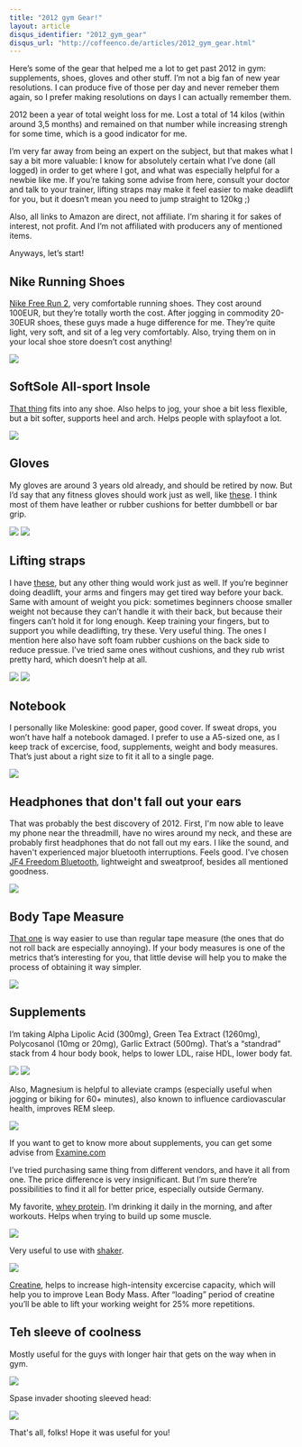 ```yaml
---
title: "2012 gym Gear!"
layout: article
disqus_identifier: "2012_gym_gear"
disqus_url: "http://coffeenco.de/articles/2012_gym_gear.html"
---
```


Here’s some of the gear that helped me a lot to get past 2012 in gym: supplements, shoes, gloves and other stuff. I’m not a big fan of new year resolutions. I can produce five of those per day and never remeber them again, so I prefer making resolutions on days I can actually remember them.

2012 been a year of total weight loss for me. Lost a total of 14 kilos (within around 3,5 months) and remained on that number while increasing strengh for some time, which is a good indicator for me.

I’m very far away from being an expert on the subject, but that makes what I say a bit more valuable: I know for absolutely certain what I’ve done (all logged) in order to get where I got, and what was especially helpful for a newbie like me. If you’re taking some advise from here, consult your doctor and talk to your trainer, lifting straps may make it feel easier to make deadlift for you, but it doesn’t mean you need to jump straight to 120kg ;)

Also, all links to Amazon are direct, not affiliate. I’m sharing it for sakes of interest, not profit. And I’m not affiliated with producers any of mentioned items.

Anyways, let’s start!

## Nike Running Shoes

[Nike Free Run 2](http://store.nike.com/de/de_de/product/free-run-2-id-running-shoe/?piid=29962&pbid=1017067792#?pbid=1017067792), very comfortable running shoes. They cost around 100EUR, but they’re totally worth the cost. After jogging in commodity 20-30EUR shoes, these guys made a huge difference for me. They’re quite light, very soft, and sit of a leg very comfortably. Also, trying them on in your local shoe store doesn’t cost anything!

<img src="/assets/images/2012_gym_gear/01.jpg" />

## SoftSole All-sport Insole

[That thing](http://www.sofsole.com/mens/allsport) fits into any shoe. Also helps to jog, your shoe a bit less flexible, but a bit softer, supports heel and arch. Helps people with splayfoot a lot.

<img src="/assets/images/2012_gym_gear/02.jpg" />

## Gloves

My gloves are around 3 years old already, and should be retired by now. But I’d say that any fitness gloves should work just as well, like [these](http://www.amazon.de/Premium-Trainings--Fitness-schwarz-orange/dp/B003U6OMYQ/ref=sr_1_57?s=sports&ie=UTF8&qid=1357317909&sr=1-57). I think most of them have leather or rubber cushions for better dumbbell or bar grip.

<img src="/assets/images/2012_gym_gear/03.jpg" />
<img src="/assets/images/2012_gym_gear/04.jpg" />

## Lifting straps

I have [these](http://www.amazon.de/gp/product/B001F7KXRW), but any other thing would work just as well. If you’re beginner doing deadlift, your arms and fingers may get tired way before your back. Same with amount of weight you pick: sometimes beginners choose smaller weight not because they can’t handle it with their back, but because their fingers can’t hold it for long enough. Keep training your fingers, but to support you while deadlifting, try these. Very useful thing. The ones I mention here also have soft foam rubber cushions on the back side to reduce pressue. I’ve tried same ones without cushions, and they rub wrist pretty hard, which doesn’t help at all.

<img src="/assets/images/2012_gym_gear/05.jpg" />
<img src="/assets/images/2012_gym_gear/06.jpg" />

## Notebook

I personally like Moleskine: good paper, good cover. If sweat drops, you won’t have half a notebook damaged. I prefer to use a A5-sized one, as I keep track of excercise, food, supplements, weight and body measures. That’s just about a right size to fit it all to a single page.

<img src="/assets/images/2012_gym_gear/07.jpg" />

## Headphones that don't fall out your ears

That was probably the best discovery of 2012. First, I'm now able to leave my phone near the threadmill, have no wires around my neck, and these are probably first headphones that do not fall out my ears. I like the sound, and haven't experienced major bluetooth interruptions. Feels good. I've chosen [JF4 Freedom Bluetooth](http://www.amazon.de/gp/product/B0095P2F1S), lightweight and sweatproof, besides all mentioned goodness.

<img src="/assets/images/2012_gym_gear/08.jpg" />

## Body Tape Measure

[That one](http://www.amazon.de/Body-Myotape-K%C3%B6rper-Ma%C3%9Fband-US_Version-SCHWARZ/dp/B00A0N2SMK) is way easier to use than regular tape measure (the ones that do not roll back are especially annoying). If your body measures is one of the metrics that’s interesting for you, that little devise will help you to make the process of obtaining it way simpler.

<img src="/assets/images/2012_gym_gear/09.jpg" />

## Supplements

I’m taking Alpha Lipolic Acid (300mg), Green Tea Extract (1260mg),  Polycosanol (10mg or 20mg), Garlic Extract (500mg). That’s a “standrad” stack from 4 hour body book, helps to lower LDL, raise HDL, lower body fat.

<img src="/assets/images/2012_gym_gear/10.jpg" />
<img src="/assets/images/2012_gym_gear/11.jpg" />

Also, Magnesium is helpful to alleviate cramps (especially useful when jogging or biking for 60+ minutes), also known to influence cardiovascular health, improves REM sleep.

<img src="/assets/images/2012_gym_gear/12.jpg" />

If you want to get to know more about supplements, you can get some advise from [Examine.com](http://examine.com/)

I’ve tried purchasing same thing from different vendors, and have it all from one. The price difference is very insignificant. But I’m sure there’re possibilities to find it all for better price, especially outside Germany.

My favorite, [whey protein](http://www.amazon.de/Optimum-Nutrition-Standard-Protein-Chocolate/dp/B000QSNYGI). I’m drinking it daily in the morning, and after workouts. Helps when trying to build up some muscle.

<img src="/assets/images/2012_gym_gear/13.jpg" />

Very useful to use with [shaker](http://www.amazon.de/gp/product/B00462RAPG).

<img src="/assets/images/2012_gym_gear/14.jpg" />

[Creatine](http://www.amazon.de/Dymatize-Creatine-Micronized-1000-grams/dp/B000GOZTP6), helps to increase high-intensity excercise capacity, which will help you to improve Lean Body Mass. After “loading” period of creatine you’ll be able to lift your working weight for 25% more repetitions.

## Teh sleeve of coolness

Mostly useful for the guys with longer hair that gets on the way when in gym.

<img src="/assets/images/2012_gym_gear/15.jpg" />

Spase invader shooting sleeved head:

<img src="/assets/images/2012_gym_gear/16.jpg" />

That's all, folks! Hope it was useful for you!
